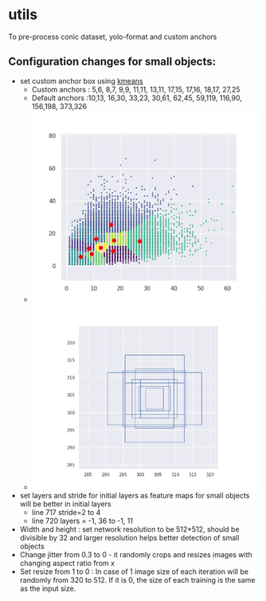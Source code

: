 # utils
To pre-process conic dataset, yolo-format and custom anchors


## Configuration changes for small objects:
* set custom  anchor box using [kmeans](https://github.com/nferencesinghv04/utils/blob/d059094cab664466bcd5b6e883d89c6db3bfb4b7/gen_anchors.py)
  * Custom anchors : 5,6,  8,7,  9,9,  11,11,  13,11,  17,15,  17,16,  18,17,  27,25 
  * Default anchors :10,13,  16,30,  33,23,  30,61,  62,45,  59,119,  116,90,  156,198,  373,326
  * ![alt text](https://github.com/nferencesinghv04/utils/blob/d059094cab664466bcd5b6e883d89c6db3bfb4b7/kmeans.png)
  * ![alt text](https://github.com/nferencesinghv04/utils/blob/d059094cab664466bcd5b6e883d89c6db3bfb4b7/anchors.png)
* set layers and stride for initial layers as feature maps for small objects will be better in initial layers
  * line 717 stride=2 to 4
  * line 720 layers = -1, 36 to -1, 11
* Width and height : set network resolution to be 512*512, should be divisible by 32 and larger resolution helps better detection of small objects 
* Change jitter from 0.3 to 0 - it randomly crops and resizes images with changing aspect ratio from x
* Set resize from 1 to 0 :  In case of 1 image size of each iteration will be randomly from 320 to 512. If it is 0, the size of each training is the same as the input size.
